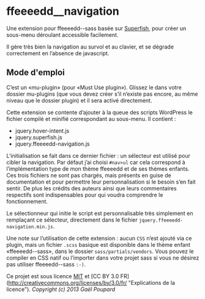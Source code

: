 ffeeeedd__navigation
===================

Une extension pour ffeeeedd--sass basée sur [Superfish](https://github.com/joeldbirch/superfish/), pour créer un sous-menu déroulant accessible facilement.

Il gère très bien la navigation au survol et au clavier, et se dégrade correctement en l’absence de javascript.

Mode d'emploi
-------------

C’est un «mu-plugin» (pour «Must Use plugin»). Glissez le dans votre dossier mu-plugins (que vous devez créer s’il n’existe pas encore, au même niveau que le dossier plugin) et il sera activé directement.

Cette extension se contente d’ajouter à la queue des scripts WordPress le fichier compilé et minifié correspondant au sous-menu. Il contient :
* jquery.hover-intent.js
* jquery.superfish.js
* jquery.ffeeeedd-navigation.js

L’initialisation se fait dans ce dernier fichier : un sélecteur est utilisé pour cibler la navigation. Par défaut j’ai choisi `#nav>ul` car cela correspond à l’implémentation type de mon thème ffeeeedd et de ses thèmes enfants. Ces trois fichiers ne sont pas chargés, mais présents en guise de documentation et pour permettre leur personnalisation si le besoin s’en fait sentir. De plus les crédits des auteurs ainsi que leurs commentaires respectifs sont indispensables pour qui voudra comprendre le fonctionnement.

Le sélectionneur qui initie le script est personnalisable très simplement en remplaçant ce sélecteur, directement dans le fichier `jquery.ffeeeedd-navigation.min.js`.

Une note sur l’utilisation de cette extension : aucun `CSS` n’est ajouté via ce plugin, mais un fichier `.scss` basique est disponible dans le thème enfant «ffeeeedd--sass», dans le dossier `sass/partials/vendors`. Vous pouvez le compiler en CSS natif ou l’importer dans votre projet sass si vous ne désirez pas utiliser ffeeeedd--sass `:-)`.


Ce projet est sous licence [MIT](http://opensource.org/licenses/MIT "The MIT licence") et [CC BY 3.0 FR] (http://creativecommons.org/licenses/by/3.0/fr/ "Explications de la licence").
*Copyright (c) 2013 Gaël Poupard*
